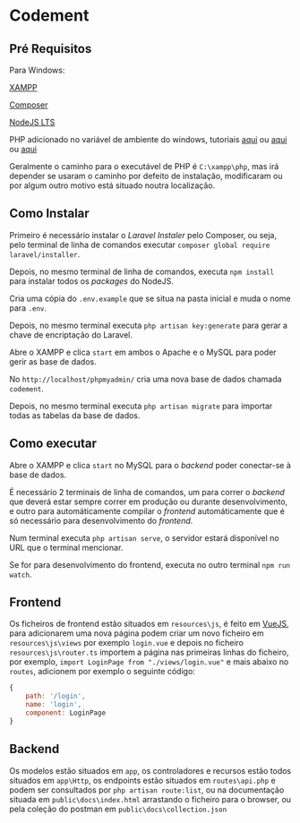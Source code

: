 # Codement

## Pré Requisitos

Para Windows:

[XAMPP](https://www.apachefriends.org/index.html)

[Composer](https://getcomposer.org/)

[NodeJS LTS](https://nodejs.org/en/)

PHP adicionado no variável de ambiente do windows, tutoriais [aqui](https://stackoverflow.com/questions/10753024/how-to-access-the-command-line-for-xampp-on-windows/46408671#46408671) ou [aqui](https://www.java.com/pt_BR/download/help/path.xml) ou [aqui](https://pt.stackoverflow.com/questions/5024/como-mudar-o-path-nos-windows)

Geralmente o caminho para o executável de PHP é `C:\xampp\php`, mas irá depender se usaram o caminho por defeito de instalação, modificaram ou por algum outro motivo está situado noutra localização.

## Como Instalar

Primeiro é necessário instalar o *Laravel Instaler* pelo Composer, ou seja, pelo terminal de linha de comandos executar `composer global require laravel/installer`.

Depois, no mesmo terminal de linha de comandos, executa `npm install` para instalar todos os *packages* do NodeJS.

Cria uma cópia do `.env.example` que se situa na pasta inicial e muda o nome para `.env`.

Depois, no mesmo terminal executa `php artisan key:generate` para gerar a chave de encriptação do Laravel.

Abre o XAMPP e clica `start` em ambos o Apache e o MySQL para poder gerir as base de dados.

No `http://localhost/phpmyadmin/` cria uma nova base de dados chamada `codement`.

Depois, no mesmo terminal executa `php artisan migrate` para importar todas as tabelas da base de dados.

## Como executar

Abre o XAMPP e clica `start` no MySQL para o *backend* poder conectar-se à base de dados.

É necessário 2 terminais de linha de comandos, um para correr o *backend* que deverá estar sempre correr em produção ou durante desenvolvimento, e outro para automáticamente compilar o *frontend* automáticamente que é só necessário para desenvolvimento do *frontend*.

Num terminal executa `php artisan serve`, o servidor estará disponível no URL que o terminal mencionar.

Se for para desenvolvimento do frontend, executa no outro terminal `npm run watch`.

## Frontend

Os ficheiros de frontend estão situados em `resources\js`, é feito em [VueJS](https://vuejs.org/), para adicionarem uma nova página podem criar um novo ficheiro em `resources\js\views` por exemplo `login.vue` e depois no ficheiro `resources\js\router.ts` importem a página nas primeiras linhas do ficheiro, por exemplo, `import LoginPage from "./views/login.vue"` e mais abaixo no `routes`, adicionem por exemplo o seguinte código:

```js
{
    path: '/login',
    name: 'login',
    component: LoginPage
}
```

## Backend

Os modelos estão situados em `app`, os controladores e recursos estão todos situados em `app\Http`, os endpoints estão situados em `routes\api.php` e podem ser consultados por `php artisan route:list`, ou na documentação situada em `public\docs\index.html` arrastando o ficheiro para o browser, ou pela coleção do postman em `public\docs\collection.json`
